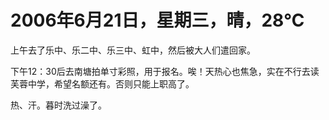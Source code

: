# 2006年6月21日，星期三，晴，28℃
上午去了乐中、乐二中、乐三中、虹中，然后被大人们遣回家。

下午12：30后去南塘拍单寸彩照，用于报名。唉！天热心也焦急，实在不行去读芙蓉中学，希望名额还有。否则只能上职高了。

热、汗。暮时洗过澡了。
